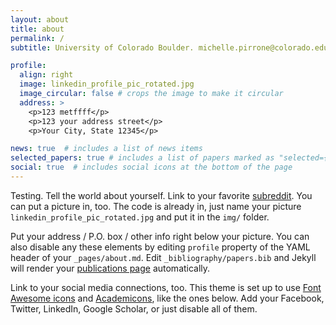 ```yaml
---
layout: about
title: about
permalink: /
subtitle: University of Colorado Boulder. michelle.pirrone@colorado.edu.930 Button Rock Dr. Unit 57, Longmont, CO, 80504. 845-863-9434.

profile:
  align: right
  image: linkedin_profile_pic_rotated.jpg
  image_circular: false # crops the image to make it circular
  address: >
    <p>123 metffff</p>
    <p>123 your address street</p>
    <p>Your City, State 12345</p>

news: true  # includes a list of news items
selected_papers: true # includes a list of papers marked as "selected={true}"
social: true  # includes social icons at the bottom of the page
---
```


Testing. Tell the world about yourself. Link to your favorite [subreddit](http://reddit.com). You can put a picture in, too. The code is already in, just name your picture `linkedin_profile_pic_rotated.jpg` and put it in the `img/` folder.

Put your address / P.O. box / other info right below your picture. You can also disable any these elements by editing `profile` property of the YAML header of your `_pages/about.md`. Edit `_bibliography/papers.bib` and Jekyll will render your [publications page](/al-folio/publications/) automatically.

Link to your social media connections, too. This theme is set up to use [Font Awesome icons](http://fortawesome.github.io/Font-Awesome/) and [Academicons](https://jpswalsh.github.io/academicons/), like the ones below. Add your Facebook, Twitter, LinkedIn, Google Scholar, or just disable all of them.
